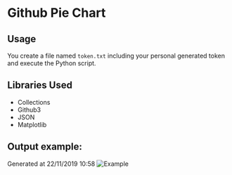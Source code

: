 # Github Pie Chart

## Usage

You create a file named `token.txt` including your personal generated token and execute the Python script.

## Libraries Used

- Collections
- Github3
- JSON
- Matplotlib

## Output example:

Generated at 22/11/2019 10:58
![Example](https://raw.githubusercontent.com/Educorreia932/Github-Pie-Chart/master/Figure.png)
